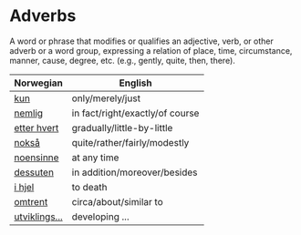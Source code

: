 # Adverbs

A word or phrase that modifies or qualifies an adjective, verb, or other adverb or a word group, expressing a relation of place, time, circumstance, manner, cause, degree, etc. (e.g., gently, quite, then, there).

| Norwegian | English |
| --- | --- |
| [kun](https://www.ordnett.no/search?language=no&phrase=kun) | only/merely/just |
| [nemlig](https://www.ordnett.no/search?language=no&phrase=nemlig) | in fact/right/exactly/of course |
| [etter hvert](https://www.ordnett.no/search?language=no&phrase=etter%20hvert) | gradually/little-by-little |
| [nokså](https://www.ordnett.no/search?language=no&phrase=nokså) | quite/rather/fairly/modestly |
| [noensinne](https://www.ordnett.no/search?language=no&phrase=noensinne) | at any time |
| [dessuten](https://www.ordnett.no/search?language=no&phrase=dessuten) | in addition/moreover/besides |
| [i hjel](https://www.ordnett.no/search?language=no&phrase=i%20hjel) | to death |
| [omtrent](https://www.ordnett.no/search?language=no&phrase=omtrent) | circa/about/similar to |
| [utviklings...](https://www.ordnett.no/search?language=no&phrase=utviklings...) | developing ... |

